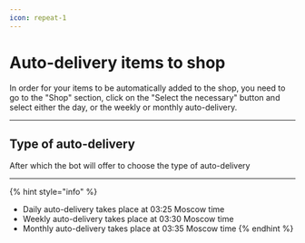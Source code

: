 ```yaml
---
icon: repeat-1
---
```


# Auto-delivery items to shop

In order for your items to be automatically added to the shop, you need to go to the "Shop" section, click on the "Select the necessary" button and select either the day, or the weekly or monthly auto-delivery.

***

## Type of auto-delivery

After which the bot will offer to choose the type of auto-delivery

***

{% hint style="info" %}
* Daily auto-delivery takes place at 03:25 Moscow time
* Weekly auto-delivery takes place at 03:30 Moscow time
* Monthly auto-delivery takes place at 03:35 Moscow time
{% endhint %}
